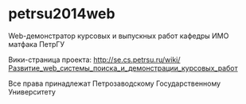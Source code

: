 petrsu2014web
=============

Web-демонстратор курсовых и выпускных работ кафедры ИМО матфака ПетрГУ

Вики-страница проекта:
http://se.cs.petrsu.ru/wiki/Развитие_web_системы_поиска_и_демонстрации_курсовых_работ

Все права принадлежат Петрозаводскому Государственному Университету
